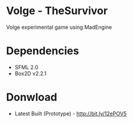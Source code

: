 Volge - TheSurvivor
=================

Volge experimental game using MadEngine

Dependencies
=================
- SFML 2.0
- Box2D v2.2.1

Donwload
=================
- Latest Built (Prototype) - http://bit.ly/12ePOV5
